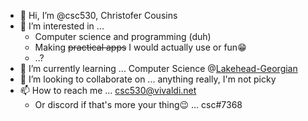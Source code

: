 - 👋 Hi, I’m @csc530, Christofer Cousins
- 👀 I’m interested in ... 
  - Computer science and programming (duh)
  - Making ~~practical apps~~ I would actually use or fun😁
  - ..?
- 🌱 I’m currently learning ... Computer Science @[Lakehead-Georgian](https://www.lakeheadgeorgian.ca/programs/computer-science/)
- 💞️ I’m looking to collaborate on ... anything really, I'm not picky
- 📫 How to reach me ... csc530@vivaldi.net
  - Or discord if that's more your thing😉 ... csc#7368

<!---
csc530/csc530 is a ✨ special ✨ repository because its `README.md` (this file) appears on your GitHub profile.
You can click the Preview link to take a look at your changes.
--->
